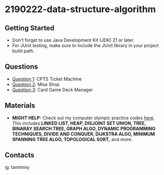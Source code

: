# 2190222-data-structure-algorithm

## Getting Started
* Don't forget to use Java Development Kit (JDK) 21 or later.
* For JUnit testing, make sure to include the JUnit library in your project build path.

## Questions
* [Question 1](https://www.mycourseville.com/sites/all/modules/courseville/files/ckfinder/userfiles/100000371546748/files/Q1_toStudent_68921f290eb89.zip): CPTS Ticket Machine
* [Question 2](https://www.mycourseville.com/sites/all/modules/courseville/files/ckfinder/userfiles/100000371546748/files/Q2_toStudent_68921f9ddd4a6.zip): Misa Shop
* [Question 3](https://www.mycourseville.com/sites/all/modules/courseville/files/ckfinder/userfiles/100000371546748/files/Q3_toStudent_6892265a187a5.zip): Card Game Deck Manager

## Materials
* **MIGHT HELP:** Check out my computer olympic practice codes [here](https://github.com/tanntnny/como). This includes **LINKED LIST, HEAP, DISJOINT SET UNION, TREE, BINARAY SEARCH TREE, GRAPH ALGO, DYNAMIC PROGRAMMING TECHNIQUES, DIVIDE AND CONQUER, DIJKSTRA ALGO, MINIMUM SPANNING TREE ALGO, TOPOLOGICAL SORT,** and more.

## Contacts
ig: tanntnny